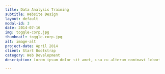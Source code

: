 ```yaml
---
title: Data Analysis Training
subtitle: Website Design
layout: default
modal-id: 3
date: 2014-07-16
img: toggle-corp.jpg
thumbnail: toggle-corp.jpg
alt: image-alt
project-date: April 2014
client: Start Bootstrap
category: Web Development
description: Lorem ipsum dolor sit amet, usu cu alterum nominavi lobortis. At duo novum diceret. Tantas apeirian vix et, usu sanctus postulant inciderint ut, populo diceret necessitatibus in vim. Cu eum dicam feugiat noluisse.

---
```

